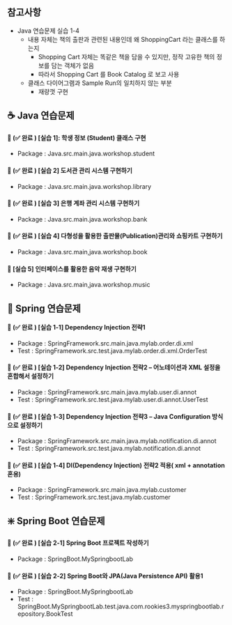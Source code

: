 ## 참고사항
- Java 연습문제 실습 1-4
  - 내용 자체는 책의 출판과 관련된 내용인데 왜 ShoppingCart 라는 클래스를 하는지
    - Shopping Cart 자체는 똑같은 책을 담을 수 있지만, 정작 고유한 책의 정보를 담는 객체가 없음
    - 따라서 Shopping Cart 를 Book Catalog 로 보고 사용
  - 클래스 다이어그램과 Sample Run의 일치하지 않는 부분
    - 재량껏 구현
## ☕ Java 연습문제
#### 📝 (✅ 완료 )  [실습 1]: 학생 정보 (Student) 클래스 구현 
- Package : Java.src.main.java.workshop.student
#### 📝 (✅ 완료 )  [실습 2] 도서관 관리 시스템 구현하기 
- Package : Java.src.main.java.workshop.library 
#### 📝 (✅ 완료 )  [실습 3] 은행 계좌 관리 시스템 구현하기 
- Package : Java.src.main.java.workshop.bank
#### 📝 (✅ 완료 )  [실습 4] 다형성을 활용한 출판물(Publication)관리와 쇼핑카트 구현하기
- Package : Java.src.main,java.workshop.book

#### 📝 [실습 5] 인터페이스를 활용한 음악 재생 구현하기
- Package : Java.src.main,java.workshop.music

## 🍃 Spring 연습문제
#### 📝 (✅ 완료 )  [실습 1-1] Dependency Injection 전략1 
- Package : SpringFramework.src.main.java.mylab.order.di.xml
- Test : SpringFramework.src.test.java.mylab.order.di.xml.OrderTest
#### 📝 (✅ 완료 )  [실습 1-2] Dependency Injection 전략2 – 어노테이션과 XML 설정을 혼합해서 설정하기 
- Package : SpringFramework.src.main.java.mylab.user.di.annot
- Test : SpringFramework.src.test.java.mylab.user.di.annot.UserTest
#### 📝 (✅ 완료 )  [실습 1-3] Dependency Injection 전략3 – Java Configuration 방식으로 설정하기 
- Package : SpringFramework.src.main.java.mylab.notification.di.annot
- Test : SpringFramework.src.test.java.mylab.notification.di.annot
#### 📝 (✅ 완료 ) [실습 1-4] DI(Dependency Injection) 전략2 적용( xml + annotation 혼용)
- Package : SpringFramework.src.main.java.mylab.customer
- Test : SpringFramework.src.test.java.mylab.customer


## ❇️ Spring Boot 연습문제
#### 📝 (✅ 완료 )  [실습 2-1] Spring Boot 프로젝트 작성하기 
- Package : SpringBoot.MySpringbootLab
#### 📝 (✅ 완료 )  [실습 2-2] Spring Boot와 JPA(Java Persistence API) 활용1 
- Package : SpringBoot.MySpringbootLab
- Test : SpringBoot.MySpringbootLab.test.java.com.rookies3.myspringbootlab.repository.BookTest
